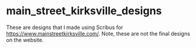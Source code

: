 # main_street_kirksville_designs
These are designs that I made using Scribus for https://www.mainstreetkirksville.com/. Note, these are not the final designs on the website.
